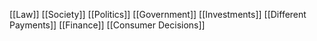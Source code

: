 [[Law]]
[[Society]]
[[Politics]]
[[Government]]
[[Investments]]
[[Different Payments]]
[[Finance]]
[[Consumer Decisions]]